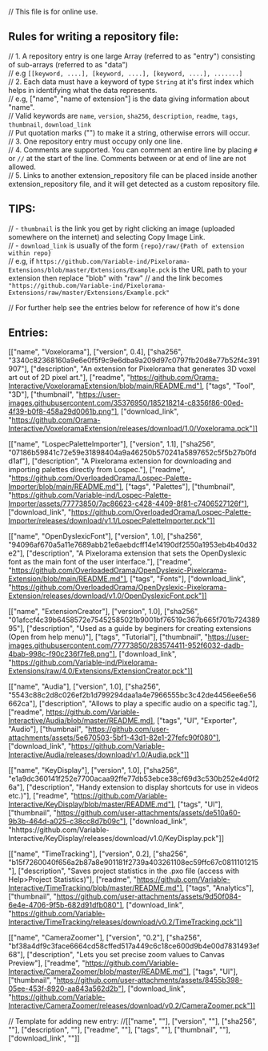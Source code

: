 // This file is for online use.<br>

## Rules for writing a repository file:
// 1. A repository entry is one large Array (referred to as "entry") consisting of sub-arrays (referred to as "data")<br>
// e.g `[[keyword, ....], [keyword, ....], [keyword, ....], .......]`<br>
// 2. Each data must have a keyword of type `String` at it's first index which helps in identifying what the data represents.<br>
// e.g, ["name", "name of extension"] is the data giving information about "name".<br>
// Valid keywords are `name`, `version`, `sha256`, `description`, `readme`, `tags`, `thumbnail`, `download_link`<br>
// Put quotation marks ("") to make it a string, otherwise errors will occur.<br>
// 3. One repository entry must occupy only one line.<br>
// 4. Comments are supported. You can comment an entire line by placing `#` or `//` at the start of the line. Comments between or at end of line are not allowed.<br>
// 5. Links to another extension_repository file can be placed inside another extension_repository file, and it will get detected as a custom repository file.<br>

## TIPS:
// - `thumbnail` is the link you get by right clicking an image (uploaded somewhere on the internet) and selecting Copy Image Link.<br>
// - `download_link` is usually of the form `{repo}/raw/{Path of extension within repo}`<br>
// e.g, if `https://github.com/Variable-ind/Pixelorama-Extensions/blob/master/Extensions/Example.pck` is the URL path to your extension then replace "blob" with "raw"
// and the link becomes `"https://github.com/Variable-ind/Pixelorama-Extensions/raw/master/Extensions/Example.pck"`<br>

// For further help see the entries below for reference of how it's done
## Entries:

[["name", "Voxelorama"], ["version", 0.4], ["sha256", "3340c82368160a9e6e0f5f9c9e6dba9a209d97c0797fb20d8e77b52f4c391907"], ["description", "An extension for Pixelorama that generates 3D voxel art out of 2D pixel art."], ["readme", "https://github.com/Orama-Interactive/VoxeloramaExtension/blob/main/README.md"], ["tags", "Tool", "3D"], ["thumbnail", "https://user-images.githubusercontent.com/35376950/185218214-c8356f86-00ed-4f39-b0f8-458a29d0061b.png"], ["download_link", "https://github.com/Orama-Interactive/VoxeloramaExtension/releases/download/1.0/Voxelorama.pck"]]

[["name", "LospecPaletteImporter"], ["version", 1.1], ["sha256", "07186b59841c72e59e31898404a9a46250b570241a5897652c5f5b27b0fdd1af"], ["description", "A Pixelorama extension for downloading and importing palettes directly from Lospec."], ["readme", "https://github.com/OverloadedOrama/Lospec-Palette-Importer/blob/main/README.md"], ["tags", "Palettes"], ["thumbnail", "https://github.com/Variable-ind/Lospec-Palette-Importer/assets/77773850/7ac86623-c428-4409-8f81-c7406527126f"], ["download_link", "https://github.com/OverloadedOrama/Lospec-Palette-Importer/releases/download/v1.1/LospecPaletteImporter.pck"]]

[["name", "OpenDyslexicFont"], ["version", 1.0], ["sha256", "94096af670a5a11e7689abb21e6aebdcff14e14190df2550a1953eb4b40d32e2"], ["description", "A Pixelorama extension that sets the OpenDyslexic font as the main font of the user interface."], ["readme", "https://github.com/OverloadedOrama/OpenDyslexic-Pixelorama-Extension/blob/main/README.md"], ["tags", "Fonts"], ["download_link", "https://github.com/OverloadedOrama/OpenDyslexic-Pixelorama-Extension/releases/download/v1.0/OpenDyslexicFont.pck"]]

[["name", "ExtensionCreator"], ["version", 1.0], ["sha256", "01afccf4c39b6458572e75452585021b9001bf76519c367b665f701b72438995"], ["description", "Used as a guide by beginers for creating extensions (Open from help menu)"], ["tags", "Tutorial"], ["thumbnail", "https://user-images.githubusercontent.com/77773850/283574411-952f6032-dadb-4bab-998c-f90c236f7fe8.png"], ["download_link", "https://github.com/Variable-ind/Pixelorama-Extensions/raw/4.0/Extensions/ExtensionCreator.pck"]]

[["name", "Audia"], ["version", 1.0], ["sha256", "5543c88c2d8c026ef2b1d799294daa1a4e7966555bc3c42de4456ee6e56662ca"], ["description", "Allows to play a specific audio on a specific tag."], ["readme", https://github.com/Variable-Interactive/Audia/blob/master/README.md], ["tags", "UI", "Exporter", "Audio"], ["thumbnail", "https://github.com/user-attachments/assets/5e670503-5bf1-43d1-82e1-27fefc90f080"], ["download_link", "https://github.com/Variable-Interactive/Audia/releases/download/v1.0/Audia.pck"]]

[["name", "KeyDisplay"], ["version", 1.0], ["sha256", "e1a9dc360141f252e7700acaa92ffe77db53ebce38cf69d3c530b252e4d0f26a"], ["description", "Handy extension to display shortcuts for use in videos etc.)"], ["readme", "https://github.com/Variable-Interactive/KeyDisplay/blob/master/README.md"], ["tags", "UI"], ["thumbnail", "https://github.com/user-attachments/assets/de510a60-9b3b-464d-a025-c38cc8d7b09c"], ["download_link", "hhttps://github.com/Variable-Interactive/KeyDisplay/releases/download/v1.0/KeyDisplay.pck"]]

[["name", "TimeTracking"], ["version", 0.2], ["sha256", "b15f7260040f656a2b87a8e901181f2739a403261108ec59ffc67c0811101215"], ["description", "Saves project statistics in the .pxo file (access with Help>Project Statistics)"], ["readme", "https://github.com/Variable-Interactive/TimeTracking/blob/master/README.md"], ["tags", "Analytics"], ["thumbnail", "https://github.com/user-attachments/assets/9d50f084-6e4e-4706-9f5b-682d91dfb080"], ["download_link", "https://github.com/Variable-Interactive/TimeTracking/releases/download/v0.2/TimeTracking.pck"]]

[["name", "CameraZoomer"], ["version", "0.2"], ["sha256", "bf38a4df9c3face6664cd58cffed517a449c6c18ce600d9b4e00d7831493ef68"], ["description", "Lets you set precise zoom values to Canvas Preview"], ["readme", "https://github.com/Variable-Interactive/CameraZoomer/blob/master/README.md"], ["tags", "UI"], ["thumbnail", "https://github.com/user-attachments/assets/8455b398-05ee-453f-8920-aa843a562d2b"], ["download_link", "https://github.com/Variable-Interactive/CameraZoomer/releases/download/v0.2/CameraZoomer.pck"]]

// Template for adding new entry:
//[["name", ""], ["version", ""], ["sha256", ""], ["description", ""], ["readme", ""], ["tags", ""], ["thumbnail", ""], ["download_link", ""]]
